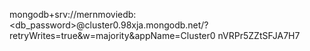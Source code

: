 mongodb+srv://mernmoviedb:<db_password>@cluster0.98xja.mongodb.net/?retryWrites=true&w=majority&appName=Cluster0
nVRPr5ZZtSFJA7H7